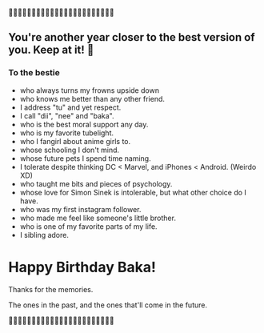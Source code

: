 🎉🎉🎉🎉🎉🎉🎉🎉🎉🎉🎉🎉🎉🎉🎉🎉🎉🎉🎉🎉🎉🎉🎉

## You're another year closer to the best version of you. Keep at it! 🙂

### To the bestie

- who always turns my frowns upside down
- who knows me better than any other friend.
- I address "tu" and yet respect.
- I call "dii", "nee" and "baka".
- who is the best moral support any day.
- who is my favorite tubelight.
- who I fangirl about anime girls to.
- whose schooling I don't mind.
- whose future pets I spend time naming.
- I tolerate despite thinking DC < Marvel, and iPhones < Android. (Weirdo XD)
- who taught me bits and pieces of psychology.
- whose love for Simon Sinek is intolerable, but what other choice do I have.
- who was my first instagram follower.
- who made me feel like someone's little brother.
- who is one of my favorite parts of my life.
- I sibling adore. 

# Happy Birthday Baka!

Thanks for the memories.

The ones in the past, and the ones that'll come in the future.

🎉🎉🎉🎉🎉🎉🎉🎉🎉🎉🎉🎉🎉🎉🎉🎉🎉🎉🎉🎉🎉🎉🎉
